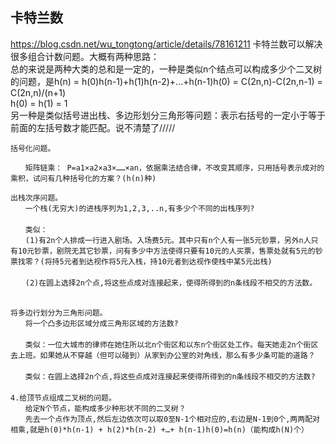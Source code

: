## 卡特兰数
https://blog.csdn.net/wu_tongtong/article/details/78161211
卡特兰数可以解决很多组合计数问题。大概有两种思路：  
总的来说是两种大类的总和是一定的，一种是类似n个结点可以构成多少个二叉树的问题，是h(n) = h(0)h(n-1)+h(1)h(n-2)+...+h(n-1)h(0) = C(2n,n)-C(2n,n-1) = C(2n,n)/(n+1)  
h(0) = h(1) = 1  
另一种是类似括号进出栈、多边形划分三角形等问题：表示右括号的一定小于等于前面的左括号数才能匹配。说不清楚了/////
```
括号化问题。

　　矩阵链乘： P=a1×a2×a3×……×an，依据乘法结合律，不改变其顺序，只用括号表示成对的乘积，试问有几种括号化的方案？(h(n)种)

出栈次序问题。
　　一个栈(无穷大)的进栈序列为1,2,3,..n,有多少个不同的出栈序列?
　　
　　类似：
　　(1)有2n个人排成一行进入剧场。入场费5元。其中只有n个人有一张5元钞票，另外n人只有10元钞票，剧院无其它钞票，问有多少中方法使得只要有10元的人买票，售票处就有5元的钞票找零？(将持5元者到达视作将5元入栈，持10元者到达视作使栈中某5元出栈)
　　
　　(2)在圆上选择2n个点,将这些点成对连接起来，使得所得到的n条线段不相交的方法数。
　　

将多边行划分为三角形问题。
　　将一个凸多边形区域分成三角形区域的方法数?
　　
　　类似：一位大城市的律师在她住所以北n个街区和以东n个街区处工作。每天她走2n个街区去上班。如果她从不穿越（但可以碰到）从家到办公室的对角线，那么有多少条可能的道路？
　　
　　类似：在圆上选择2n个点,将这些点成对连接起来使得所得到的n条线段不相交的方法数?
　　
4.给顶节点组成二叉树的问题。
　　给定N个节点，能构成多少种形状不同的二叉树？
　　先去一个点作为顶点,然后左边依次可以取0至N-1个相对应的,右边是N-1到0个,两两配对相乘,就是h(0)*h(n-1) + h(2)*h(n-2) +…+ h(n-1)h(0)=h(n)（能构成h(N)个）
```
